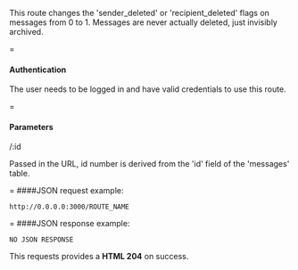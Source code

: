 This route changes the 'sender_deleted' or 'recipient_deleted' flags on messages from 0 to 1. Messages are never actually deleted, just invisibly archived.

=
#### Authentication

The user needs to be logged in and have valid credentials to use this route.

=
#### Parameters

/:id

Passed in the URL, id number is derived from the 'id' field of the 'messages' table.

=
####JSON request example:
```
http://0.0.0.0:3000/ROUTE_NAME
```

=
####JSON response example:

```
NO JSON RESPONSE
```

This requests provides a <strong>HTML 204</strong> on success.
